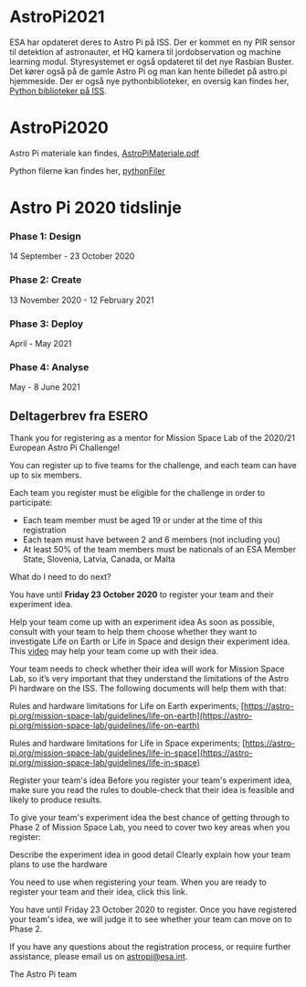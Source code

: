 # AstroPi2021
ESA har opdateret deres to Astro Pi på ISS. Der er kommet en ny PIR sensor til detektion af astronauter, et HQ kamera til jordobservation og machine learning modul. Styresystemet er også opdateret til det nye Rasbian Buster. Det kører også på de gamle Astro Pi og man kan hente billedet på astro.pi hjemmeside. Der er også nye pythonbiblioteker, en oversig kan findes her, [Python biblioteker på ISS](https://projects.raspberrypi.org/en/projects/code-for-your-astro-pi-mission-space-lab-experiment/2).





# AstroPi2020

Astro Pi materiale kan findes, [AstroPiMateriale.pdf](AstroPiMateriale.pdf)

Python filerne kan findes her, [pythonFiler](pythonFiler)

# Astro Pi 2020 tidslinje

### Phase 1: Design
14 September - 23 October 2020
### Phase 2: Create
13 November 2020 - 12 February 2021
### Phase 3: Deploy
April - May 2021
### Phase 4: Analyse
May - 8 June 2021

## Deltagerbrev fra ESERO
Thank you for registering as a mentor for Mission Space Lab of the 2020/21 European Astro Pi Challenge!

You can register up to five teams for the challenge, and each team can have up to six members.

Each team you register must be eligible for the challenge in order to participate:

* Each team member must be aged 19 or under at the time of this registration
* Each team must have between 2 and 6 members (not including you)
* At least 50% of the team members must be nationals of an ESA Member State, Slovenia, Latvia, Canada, or Malta

What do I need to do next?

You have until **Friday 23 October 2020** to register your team and their experiment idea.

Help your team come up with an experiment idea
As soon as possible, consult with your team to help them choose whether they want to investigate Life on Earth or Life in Space and design their experiment idea. This [video](https://www.youtube.com/watch?v=aac5IUPddOk&t=41s) may help your team come up with their idea.

Your team needs to check whether their idea will work for Mission Space Lab, so it’s very important that they understand the limitations of the Astro Pi hardware on the ISS. The following documents will help them with that:

Rules and hardware limitations for Life on Earth experiments;
[https://astro-pi.org/mission-space-lab/guidelines/life-on-earth](https://astro-pi.org/mission-space-lab/guidelines/life-on-earth)

Rules and hardware limitations for Life in Space experiments;
[https://astro-pi.org/mission-space-lab/guidelines/life-in-space](https://astro-pi.org/mission-space-lab/guidelines/life-in-space)

Register your team's idea
Before you register your team's experiment idea, make sure you read the rules to double-check that their idea is feasible and likely to produce results.

To give your team's experiment idea the best chance of getting through to Phase 2 of Mission Space Lab, you need to cover two key areas when you register:

Describe the experiment idea in good detail
Clearly explain how your team plans to use the hardware

You need to use when registering your team. When you are ready to register your team and their idea, click this link.

You have until Friday 23 October 2020 to register. Once you have registered your team's idea, we will judge it to see whether your team can move on to Phase 2.

If you have any questions about the registration process, or require further assistance, please email us on astropi@esa.int.

The Astro Pi team
